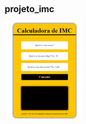 # projeto_imc
<a href="https://maria-eduarda-ilc.github.io/projeto_imc/"><img src=".\imc.jpeg" width="250px"></a>
